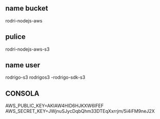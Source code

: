 ## name bucket
rodri-nodejs-aws

## pulice
rodri-nodejs-aws-s3
## name user
rodrigo-s3
rodrigos3
-rodrigo-sdk-s3
## CONSOLA
AWS_PUBLIC_KEY=AKIAW4HID6HJKXW6IFEF
AWS_SECRET_KEY=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